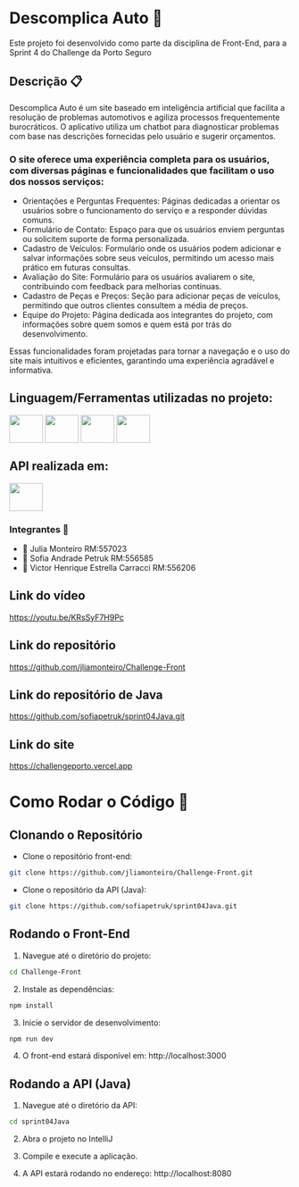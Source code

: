 # Descomplica Auto 🚗
Este projeto foi desenvolvido como parte da disciplina de Front-End, para a Sprint 4 do Challenge da Porto Seguro

## Descrição 📋 
Descomplica Auto é um site baseado em inteligência artificial que facilita a resolução de problemas automotivos e agiliza processos frequentemente burocráticos. O aplicativo utiliza um chatbot para diagnosticar problemas com base nas descrições fornecidas pelo usuário e sugerir orçamentos.

### O site oferece uma experiência completa para os usuários, com diversas páginas e funcionalidades que facilitam o uso dos nossos serviços:
- Orientações e Perguntas Frequentes: Páginas dedicadas a orientar os usuários sobre o funcionamento do serviço e a responder dúvidas comuns.
- Formulário de Contato: Espaço para que os usuários enviem perguntas ou solicitem suporte de forma personalizada.
- Cadastro de Veículos: Formulário onde os usuários podem adicionar e salvar informações sobre seus veículos, permitindo um acesso mais prático em futuras consultas.
- Avaliação do Site: Formulário para os usuários avaliarem o site, contribuindo com feedback para melhorias contínuas.
- Cadastro de Peças e Preços: Seção para adicionar peças de veículos, permitindo que outros clientes consultem a média de preços.
- Equipe do Projeto: Página dedicada aos integrantes do projeto, com informações sobre quem somos e quem está por trás do desenvolvimento.

Essas funcionalidades foram projetadas para tornar a navegação e o uso do site mais intuitivos e eficientes, garantindo uma experiência agradável e informativa.


## Linguagem/Ferramentas utilizadas no projeto:
<a href="https://nodejs.org/en/"><img src="https://cdn.jsdelivr.net/gh/devicons/devicon@latest/icons/nodejs/nodejs-original-wordmark.svg" align="center" height="50" width="60"/></a> 
<a href="https://pt-br.reactjs.org/"><img src="https://cdn.jsdelivr.net/gh/devicons/devicon@latest/icons/nextjs/nextjs-original.svg" align="center" height="50" width="60" /></a> 
<a href="https://tailwindcss.com"><img src="https://cdn.jsdelivr.net/gh/devicons/devicon@latest/icons/tailwindcss/tailwindcss-original.svg" align="center" height="50" width="60"/></a>
<a href="https://developer.mozilla.org/pt-BR/docs/Web/CSS"><img src="https://cdn.jsdelivr.net/gh/devicons/devicon@latest/icons/css3/css3-original.svg" align="center" height="50" width="60"/></a>

## API realizada em:
<a><img src="https://cdn.jsdelivr.net/gh/devicons/devicon@latest/icons/java/java-original.svg" align="center" height="50" width="60"/></a>
           
              
### Integrantes 👥 
- 👤 Julia Monteiro RM:557023
- 👤 Sofia Andrade Petruk RM:556585
- 👤 Victor Henrique Estrella Carracci RM:556206

## Link do vídeo
https://youtu.be/KRsSyF7H9Pc

## Link do repositório
https://github.com/jliamonteiro/Challenge-Front

## Link do repositório de Java
https://github.com/sofiapetruk/sprint04Java.git

## Link do site
https://challengeporto.vercel.app


# Como Rodar o Código 🚀
## Clonando o Repositório
- Clone o repositório front-end:

```bash
git clone https://github.com/jliamonteiro/Challenge-Front.git
```

- Clone o repositório da API (Java):
```bash
git clone https://github.com/sofiapetruk/sprint04Java.git
```

## Rodando o Front-End
1. Navegue até o diretório do projeto:

```bash
cd Challenge-Front
```

2. Instale as dependências:

```bash
npm install
```
3. Inicie o servidor de desenvolvimento:

```bash
npm run dev
```
4. O front-end estará disponível em: http://localhost:3000

## Rodando a API (Java)
1. Navegue até o diretório da API:

```bash
cd sprint04Java
```

2. Abra o projeto no IntelliJ

3. Compile e execute a aplicação.

4. A API estará rodando no endereço: http://localhost:8080
